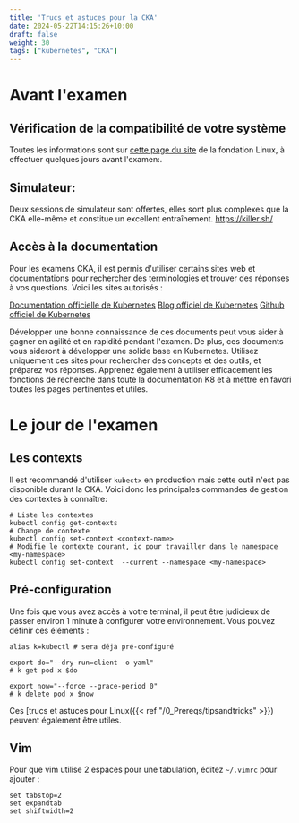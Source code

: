 ```yaml
---
title: 'Trucs et astuces pour la CKA'
date: 2024-05-22T14:15:26+10:00
draft: false
weight: 30
tags: ["kubernetes", "CKA"]
---
```


# Avant l'examen

## Vérification de la compatibilité de votre système

Toutes les informations sont sur [cette page du site](https://docs.linuxfoundation.org/tc-docs/certification/tips-cka-and-ckad) de la fondation Linux, à effectuer quelques jours avant l'examen:.

## Simulateur:

Deux sessions de simulateur sont offertes, elles sont plus complexes que la CKA elle-même et constitue un excellent entraînement.
https://killer.sh/


## Accès à la documentation

Pour les examens CKA, il est permis d'utiliser certains sites web et documentations pour rechercher des terminologies et trouver des réponses à vos questions. Voici les sites autorisés :

[Documentation officielle de Kubernetes](https://kubernetes.io/doc)
[Blog officiel de Kubernetes](https://kubernetes.io/blog)
[Github officiel de Kubernetes](https://github.com/kubernetes)

Développer une bonne connaissance de ces documents peut vous aider à gagner en agilité et en rapidité pendant l'examen. De plus, ces documents vous aideront à développer une solide base en Kubernetes. Utilisez uniquement ces sites pour rechercher des concepts et des outils, et préparez vos réponses. Apprenez également à utiliser efficacement les fonctions de recherche dans toute la documentation K8 et à mettre en favori toutes les pages pertinentes et utiles.

# Le jour de l'examen

## Les contexts

Il est recommandé d'utiliser `kubectx` en production mais cette outil n'est pas disponible durant la CKA. Voici donc les principales commandes de gestion des contextes à connaître:

```shell
# Liste les contextes
kubectl config get-contexts
# Change de contexte
kubectl config set-context <context-name>
# Modifie le contexte courant, ic pour travailler dans le namespace <my-namespace>
kubectl config set-context  --current --namespace <my-namespace>
```

## Pré-configuration
Une fois que vous avez accès à votre terminal, il peut être judicieux de passer environ 1 minute à configurer votre environnement. Vous pouvez définir ces éléments :

```shell
alias k=kubectl # sera déjà pré-configuré

export do="--dry-run=client -o yaml"
# k get pod x $do

export now="--force --grace-period 0"
# k delete pod x $now
```

Ces [trucs et astuces pour Linux({{< ref "/0_Prereqs/tipsandtricks" >}}) peuvent également être utiles.

## Vim

Pour que vim utilise 2 espaces pour une tabulation, éditez `~/.vimrc` pour ajouter :

```
set tabstop=2
set expandtab
set shiftwidth=2
```


